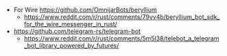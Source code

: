 - For Wire https://github.com/OmnijarBots/beryllium
  - https://www.reddit.com/r/rust/comments/79vv4b/beryllium_bot_sdk_for_the_wire_messenger_in_rust/
- https://github.com/telegram-rs/telegram-bot
  - https://www.reddit.com/r/rust/comments/5m5l38/telebot_a_telegram_bot_library_powered_by_futures/
